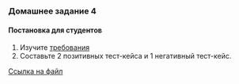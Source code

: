 ### Домашнее задание 4

#### Постановка для студентов

1. Изучите [требования](../Требования/Req_4.md)
2. Составьте 2 позитивных тест-кейса и 1 негативный тест-кейс.

[Ссылка на файл](https://docs.google.com/spreadsheets/d/1GAo7mGSlkJSGZw05HxztffmS6_QbdfpmwK9zOAGbP3Q/edit#gid=1710093261)
